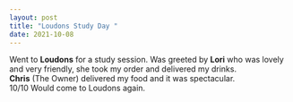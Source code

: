 ```yaml
---
layout: post
title: "Loudons Study Day "
date: 2021-10-08
---
```


Went to **Loudons** for a study session. Was greeted by **Lori** who was lovely and very friendly, she took my order and delivered my drinks. <br>
**Chris** (The Owner) delivered my food and it was spectacular.<br>
10/10 Would come to Loudons again.
